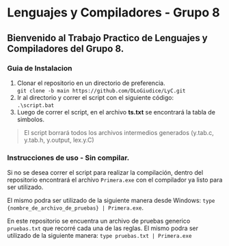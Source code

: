 # Lenguajes y Compiladores - Grupo 8

## Bienvenido al Trabajo Practico de Lenguajes y Compiladores del **Grupo 8**.
### Guia de Instalacion
1. Clonar el repositorio en un directorio de preferencia.  
`git clone -b main https://github.com/DLoGiudice/LyC.git`
2. Ir al directorio y correr el script con el siguiente código:  
`.\script.bat`
3. Luego de correr el script, en el archivo **ts.txt** se encontrará la tabla de simbolos.

> El script borrará todos los archivos intermedios generados (y.tab.c, y.tab.h, y.output, lex.y.C)

### Instrucciones de uso - Sin compilar.

Si no se desea correr el script para realizar la compilación, dentro del repositorio encontrará el archivo `Primera.exe` con el compilador ya listo para ser utilizado.

El mismo podra ser utilizado de la siguiente manera desde Windows: `type {nombre_de_archivo_de_pruebas} | Primera.exe`.

En este repositorio se encuentra un archivo de pruebas generico `pruebas.txt` que recorré cada una de las reglas. El mismo podra ser utilizado de la siguiente manera: `type pruebas.txt | Primera.exe`

